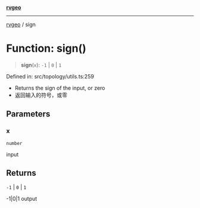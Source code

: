 [**rvgeo**](../README.md)

***

[rvgeo](../globals.md) / sign

# Function: sign()

> **sign**(`x`): `-1` \| `0` \| `1`

Defined in: src/topology/utils.ts:259

- Returns the sign of the input, or zero
- 返回输入的符号，或零

## Parameters

### x

`number`

input

## Returns

`-1` \| `0` \| `1`

-1|0|1 output
